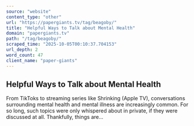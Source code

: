 ```yaml
---
source: "website"
content_type: "other"
url: "https://papergiants.tv/tag/beagoby/"
title: "Helpful Ways to Talk about Mental Health"
domain: "papergiants.tv"
path: "/tag/beagoby/"
scraped_time: "2025-10-05T00:10:37.704153"
url_depth: 2
word_count: 47
client_name: "paper-giants"
---
```


## Helpful Ways to Talk about Mental Health

From TikToks to streaming series like Shrinking (Apple TV), conversations surrounding mental health and mental illness are increasingly common. For so long, such topics were only whispered about in private, if they were discussed at all. Thankfully, things are...